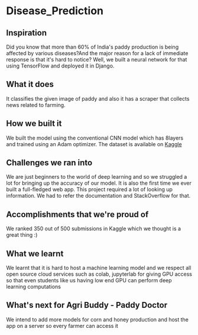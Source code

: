 # Disease_Prediction

## Inspiration
Did you know that more than 60% of India's paddy production is being affected by various diseases?And the major reason for a lack of immediate response is that it's hard to notice? Well, we built a neural network for that using TensorFlow and deployed it in Django. 

## What it does
It classifies the given image of paddy and also it has a scraper that collects news related to farming.

## How we built it
We built the model using the conventional CNN model which has 8layers and trained using an Adam optimizer. The dataset is available on [Kaggle](https://www.kaggle.com/competitions/paddy-disease-classification/data)

## Challenges we ran into
We are just beginners to the world of deep learning and so we struggled a lot for bringing up the accuracy of our model. It is also the first time we ever built a full-fledged web app. This project required a lot of looking up information. We had to refer the documentation and StackOverflow for that.

## Accomplishments that we're proud of
We ranked 350 out of 500 submissions in Kaggle which we thought is a great thing :)

## What we learnt
We learnt that it is hard to host a machine learning model and we respect all open source cloud services such as colab, jupyterlab for giving GPU access so that even students like us having low end GPU can perform deep learning computations

## What's next for Agri Buddy - Paddy Doctor
We intend to add more models for corn and honey production and host the app on a server so every farmer can access it
